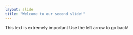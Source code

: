 ```yaml
---
layout: slide
title: "Welcome to our second slide!"
---
```

This text is extremely important
Use the left arrow to go back!
